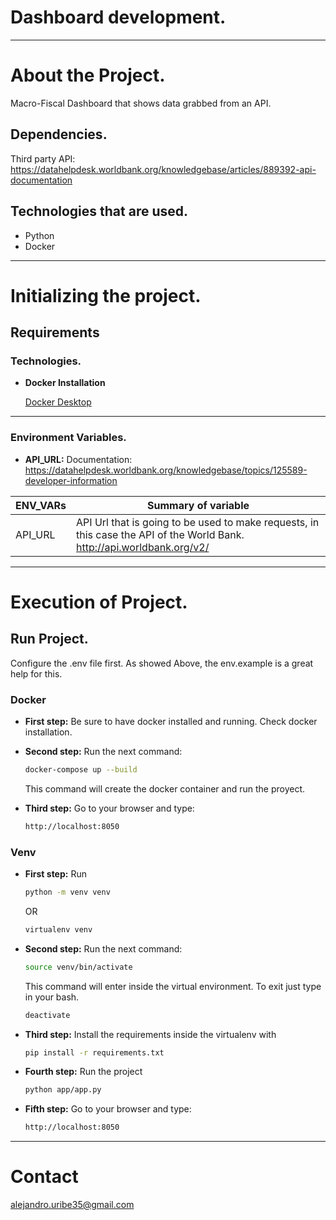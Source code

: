 # Dashboard development.

---
# About the Project.

Macro-Fiscal Dashboard that shows data grabbed from an API.

## Dependencies.

Third party API: https://datahelpdesk.worldbank.org/knowledgebase/articles/889392-api-documentation

## Technologies that are used.

- Python
- Docker

---

# Initializing the project.

## Requirements

### Technologies.


- **Docker Installation**

    [Docker Desktop](https://www.docker.com/products/docker-desktop/)

---

### Environment Variables.


- **API_URL:** Documentation: https://datahelpdesk.worldbank.org/knowledgebase/topics/125589-developer-information


| ENV_VARs | Summary of variable |
| --- | --- |
| API_URL | API Url that is going to be used to make requests, in this case the API of the World Bank. http://api.worldbank.org/v2/ |

---

# Execution of Project.

## Run Project.

Configure the .env file first. As showed Above, the env.example is a great help for this.

### Docker

- **First step:**
Be sure to have docker installed and running. Check docker installation.

- **Second step:**
Run the next command:

    ```bash
    docker-compose up --build
    ```
    This command will create the docker container and run the proyect.

- **Third step:**
Go to your browser and type:
    ```bash
    http://localhost:8050
    ```

### Venv

- **First step:**
Run

    ```bash
    python -m venv venv
    ```
    OR

    ```bash
    virtualenv venv
    ```

- **Second step:**
Run the next command:

    ```bash
    source venv/bin/activate
    ```
    This command will enter inside the virtual environment.
    To exit just type in your bash.

    ```bash
    deactivate
    ```

- **Third step:**
Install the requirements inside the virtualenv with

    ```bash
    pip install -r requirements.txt
    ```

- **Fourth step:**
Run the project

    ```bash
    python app/app.py
    ```


- **Fifth step:**
Go to your browser and type:

    ```bash
    http://localhost:8050
    ```


---

# Contact

alejandro.uribe35@gmail.com